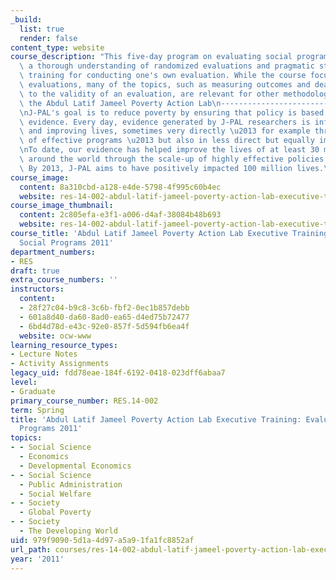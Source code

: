 ```yaml
---
_build:
  list: true
  render: false
content_type: website
course_description: "This five-day program on evaluating social programs will provide\
  \ a thorough understanding of randomized evaluations and pragmatic step-by-step\
  \ training for conducting one's own evaluation. While the course focuses on randomized\
  \ evaluations, many of the topics, such as measuring outcomes and dealing with threats\
  \ to the validity of an evaluation, are relevant for other methodologies.\n\nAbout\
  \ the Abdul Latif Jameel Poverty Action Lab\n-----------------------------------------------\n\
  \nJ-PAL's goal is to reduce poverty by ensuring that policy is based on scientific\
  \ evidence. Every day, evidence generated by J-PAL researchers is influencing policy\
  \ and improving lives, sometimes very directly \u2013 for example through the scale-up\
  \ of effective programs \u2013 but also in less direct but equally important ways.\n\
  \nTo date, our evidence has helped improve the lives of at least 30 million people\
  \ around the world through the scale-up of highly effective policies and programs.\
  \ By 2013, J-PAL aims to have positively impacted 100 million lives.\n"
course_image:
  content: 8a310cbd-a128-e4de-5798-4f995c60b4ec
  website: res-14-002-abdul-latif-jameel-poverty-action-lab-executive-training-evaluating-social-programs-2011-spring-2011
course_image_thumbnail:
  content: 2c805efa-e3f1-a006-d4af-38084b48b693
  website: res-14-002-abdul-latif-jameel-poverty-action-lab-executive-training-evaluating-social-programs-2011-spring-2011
course_title: 'Abdul Latif Jameel Poverty Action Lab Executive Training: Evaluating
  Social Programs 2011'
department_numbers:
- RES
draft: true
extra_course_numbers: ''
instructors:
  content:
  - 28f27c04-b9c8-3c6b-fbf2-0ec1b857debb
  - 601a8d40-da60-8ad0-ea65-d4ed75b72477
  - 6bd4d78d-e43c-92e0-857f-5d594fb6ea4f
  website: ocw-www
learning_resource_types:
- Lecture Notes
- Activity Assignments
legacy_uid: fdd78eae-184f-6192-0418-023dff6abaa7
level:
- Graduate
primary_course_number: RES.14-002
term: Spring
title: 'Abdul Latif Jameel Poverty Action Lab Executive Training: Evaluating Social
  Programs 2011'
topics:
- - Social Science
  - Economics
  - Developmental Economics
- - Social Science
  - Public Administration
  - Social Welfare
- - Society
  - Global Poverty
- - Society
  - The Developing World
uid: 979f9090-5d1a-4d97-a5a9-1fa1fc8852af
url_path: courses/res-14-002-abdul-latif-jameel-poverty-action-lab-executive-training-evaluating-social-programs-2011-spring-2011
year: '2011'
---
```

